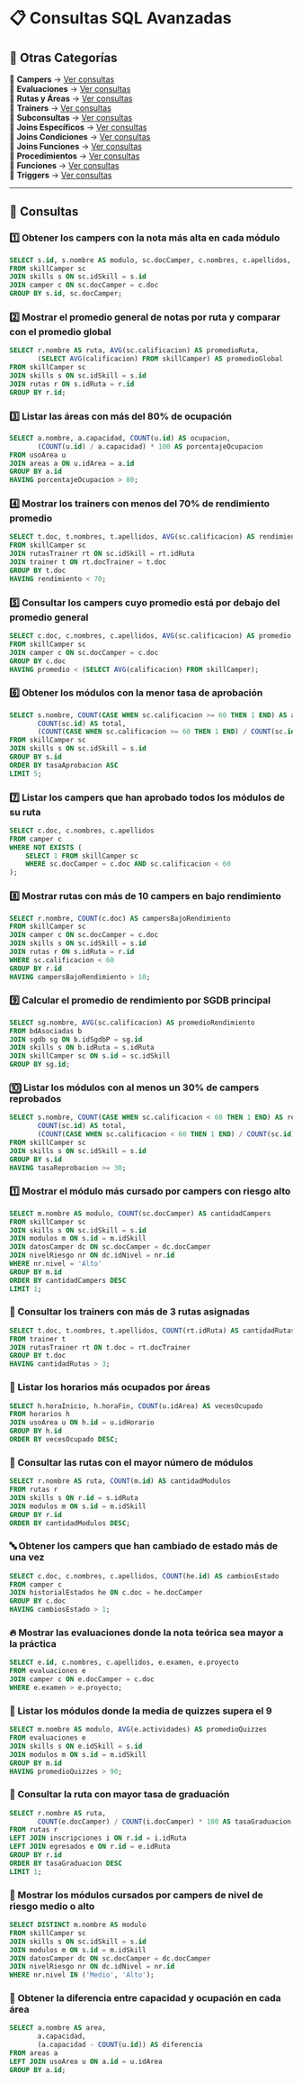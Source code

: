 # 📋 Consultas SQL Avanzadas

## 📂 Otras Categorías

📌 **Campers** → [Ver consultas](../../consultas-sql/consultas-sql/1.campers/)  
📌 **Evaluaciones** → [Ver consultas](../../consultas-sql/2.evaluaciones/)  
📌 **Rutas y Áreas** → [Ver consultas](../../consultas-sql/3.rutas_Areas/)  
📌 **Trainers** → [Ver consultas](../../consultas-sql/4.trainers/)  
📌 **Subconsultas** → [Ver consultas](../../consultas-sql/5.SubConsultas/)  
📌 **Joins Específicos** → [Ver consultas](../../consultas-sql/7.Joins_específicos/)  
📌 **Joins Condiciones** → [Ver consultas](../../consultas-sql/8.joins_condiciones/)  
📌 **Joins Funciones** → [Ver consultas](../../consultas-sql/9.joins_Funciones/)  
📌 **Procedimientos** → [Ver consultas](../../consultas-sql/10.procedimientos/)  
📌 **Funciones** → [Ver consultas](../../consultas-sql/11.funciones/)  
📌 **Triggers** → [Ver consultas](../../consultas-sql/12.triggers/)  

---  

## 📌 Consultas  

### 1️⃣ Obtener los campers con la nota más alta en cada módulo  
```sql
SELECT s.id, s.nombre AS modulo, sc.docCamper, c.nombres, c.apellidos, MAX(sc.calificacion) AS notaMaxima
FROM skillCamper sc
JOIN skills s ON sc.idSkill = s.id
JOIN camper c ON sc.docCamper = c.doc
GROUP BY s.id, sc.docCamper;
```
### 2️⃣ Mostrar el promedio general de notas por ruta y comparar con el promedio global  
```sql
SELECT r.nombre AS ruta, AVG(sc.calificacion) AS promedioRuta,
       (SELECT AVG(calificacion) FROM skillCamper) AS promedioGlobal
FROM skillCamper sc
JOIN skills s ON sc.idSkill = s.id
JOIN rutas r ON s.idRuta = r.id
GROUP BY r.id;
```
### 3️⃣ Listar las áreas con más del 80% de ocupación  
```sql
SELECT a.nombre, a.capacidad, COUNT(u.id) AS ocupacion, 
       (COUNT(u.id) / a.capacidad) * 100 AS porcentajeOcupacion
FROM usoArea u
JOIN areas a ON u.idArea = a.id
GROUP BY a.id
HAVING porcentajeOcupacion > 80;
```
### 4️⃣ Mostrar los trainers con menos del 70% de rendimiento promedio  
```sql
SELECT t.doc, t.nombres, t.apellidos, AVG(sc.calificacion) AS rendimiento
FROM skillCamper sc
JOIN rutasTrainer rt ON sc.idSkill = rt.idRuta
JOIN trainer t ON rt.docTrainer = t.doc
GROUP BY t.doc
HAVING rendimiento < 70;
```
### 5️⃣ Consultar los campers cuyo promedio está por debajo del promedio general  
```sql
SELECT c.doc, c.nombres, c.apellidos, AVG(sc.calificacion) AS promedio
FROM skillCamper sc
JOIN camper c ON sc.docCamper = c.doc
GROUP BY c.doc
HAVING promedio < (SELECT AVG(calificacion) FROM skillCamper);
```
### 6️⃣ Obtener los módulos con la menor tasa de aprobación  
```sql
SELECT s.nombre, COUNT(CASE WHEN sc.calificacion >= 60 THEN 1 END) AS aprobados,
       COUNT(sc.id) AS total,
       (COUNT(CASE WHEN sc.calificacion >= 60 THEN 1 END) / COUNT(sc.id)) * 100 AS tasaAprobacion
FROM skillCamper sc
JOIN skills s ON sc.idSkill = s.id
GROUP BY s.id
ORDER BY tasaAprobacion ASC
LIMIT 5;
```
### 7️⃣ Listar los campers que han aprobado todos los módulos de su ruta  
```sql
SELECT c.doc, c.nombres, c.apellidos
FROM camper c
WHERE NOT EXISTS (
    SELECT 1 FROM skillCamper sc
    WHERE sc.docCamper = c.doc AND sc.calificacion < 60
);
```
### 8️⃣ Mostrar rutas con más de 10 campers en bajo rendimiento  
```sql
SELECT r.nombre, COUNT(c.doc) AS campersBajoRendimiento
FROM skillCamper sc
JOIN camper c ON sc.docCamper = c.doc
JOIN skills s ON sc.idSkill = s.id
JOIN rutas r ON s.idRuta = r.id
WHERE sc.calificacion < 60
GROUP BY r.id
HAVING campersBajoRendimiento > 10;
```
### 9️⃣ Calcular el promedio de rendimiento por SGDB principal  
```sql
SELECT sg.nombre, AVG(sc.calificacion) AS promedioRendimiento
FROM bdAsociadas b
JOIN sgdb sg ON b.idSgdbP = sg.id
JOIN skills s ON b.idRuta = s.idRuta
JOIN skillCamper sc ON s.id = sc.idSkill
GROUP BY sg.id;
```
### 🔟 Listar los módulos con al menos un 30% de campers reprobados  
```sql
SELECT s.nombre, COUNT(CASE WHEN sc.calificacion < 60 THEN 1 END) AS reprobados,
       COUNT(sc.id) AS total,
       (COUNT(CASE WHEN sc.calificacion < 60 THEN 1 END) / COUNT(sc.id)) * 100 AS tasaReprobacion
FROM skillCamper sc
JOIN skills s ON sc.idSkill = s.id
GROUP BY s.id
HAVING tasaReprobacion >= 30;
```
### 1️⃣ Mostrar el módulo más cursado por campers con riesgo alto  
```sql
SELECT m.nombre AS modulo, COUNT(sc.docCamper) AS cantidadCampers
FROM skillCamper sc
JOIN skills s ON sc.idSkill = s.id
JOIN modulos m ON s.id = m.idSkill
JOIN datosCamper dc ON sc.docCamper = dc.docCamper
JOIN nivelRiesgo nr ON dc.idNivel = nr.id
WHERE nr.nivel = 'Alto'
GROUP BY m.id
ORDER BY cantidadCampers DESC
LIMIT 1;
```
### 🔡 Consultar los trainers con más de 3 rutas asignadas  
```sql
SELECT t.doc, t.nombres, t.apellidos, COUNT(rt.idRuta) AS cantidadRutas
FROM trainer t
JOIN rutasTrainer rt ON t.doc = rt.docTrainer
GROUP BY t.doc
HAVING cantidadRutas > 3;
```
### 🔢 Listar los horarios más ocupados por áreas  
```sql
SELECT h.horaInicio, h.horaFin, COUNT(u.idArea) AS vecesOcupado
FROM horarios h
JOIN usoArea u ON h.id = u.idHorario
GROUP BY h.id
ORDER BY vecesOcupado DESC;
```
### 🔣 Consultar las rutas con el mayor número de módulos  
```sql
SELECT r.nombre AS ruta, COUNT(m.id) AS cantidadModulos
FROM rutas r
JOIN skills s ON r.id = s.idRuta
JOIN modulos m ON s.id = m.idSkill
GROUP BY r.id
ORDER BY cantidadModulos DESC;
```
### 🔤 Obtener los campers que han cambiado de estado más de una vez  
```sql
SELECT c.doc, c.nombres, c.apellidos, COUNT(he.id) AS cambiosEstado
FROM camper c
JOIN historialEstados he ON c.doc = he.docCamper
GROUP BY c.doc
HAVING cambiosEstado > 1;
```
### 🔥 Mostrar las evaluaciones donde la nota teórica sea mayor a la práctica  
```sql
SELECT e.id, c.nombres, c.apellidos, e.examen, e.proyecto
FROM evaluaciones e
JOIN camper c ON e.docCamper = c.doc
WHERE e.examen > e.proyecto;
```
### 🔦 Listar los módulos donde la media de quizzes supera el 9  
```sql
SELECT m.nombre AS modulo, AVG(e.actividades) AS promedioQuizzes
FROM evaluaciones e
JOIN skills s ON e.idSkill = s.id
JOIN modulos m ON s.id = m.idSkill
GROUP BY m.id
HAVING promedioQuizzes > 90;
```
### 🔧 Consultar la ruta con mayor tasa de graduación  
```sql
SELECT r.nombre AS ruta, 
       COUNT(e.docCamper) / COUNT(i.docCamper) * 100 AS tasaGraduacion
FROM rutas r
LEFT JOIN inscripciones i ON r.id = i.idRuta
LEFT JOIN egresados e ON r.id = e.idRuta
GROUP BY r.id
ORDER BY tasaGraduacion DESC
LIMIT 1;
```
### 🔨 Mostrar los módulos cursados por campers de nivel de riesgo medio o alto  
```sql
SELECT DISTINCT m.nombre AS modulo
FROM skillCamper sc
JOIN skills s ON sc.idSkill = s.id
JOIN modulos m ON s.id = m.idSkill
JOIN datosCamper dc ON sc.docCamper = dc.docCamper
JOIN nivelRiesgo nr ON dc.idNivel = nr.id
WHERE nr.nivel IN ('Medio', 'Alto');
```
### 🔩 Obtener la diferencia entre capacidad y ocupación en cada área  
```sql
SELECT a.nombre AS area, 
       a.capacidad, 
       (a.capacidad - COUNT(u.id)) AS diferencia
FROM areas a
LEFT JOIN usoArea u ON a.id = u.idArea
GROUP BY a.id;
```

